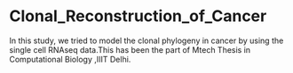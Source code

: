 # Clonal_Reconstruction_of_Cancer
In this study, we tried to model the clonal phylogeny in cancer by using the single cell RNAseq data.This has been the part of Mtech Thesis in Computational Biology ,IIIT Delhi.

